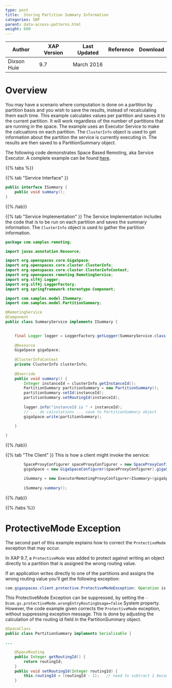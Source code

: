 ```yaml
---
type: post
title:  Storing Partition Summary Information
categories: SBP
parent: data-access-patterns.html
weight: 600
---
```


|Author|XAP Version|Last Updated | Reference | Download |
|------|-----------|-------------|-----------|----------|
| Dixson Huie| 9.7 | March 2016 |    |    |


# Overview
You may have a scenario where computation is done on a partition by partition basis and you wish to save the results, instead of recalculating them each time. This example calculates values per partition and saves it to the current partition. It will work regardless of the number of partitions that are running in the space. The example uses an Executor Service to make the calcuations on each partition. The `ClusterInfo` object is used to get information about the partition the service is currently executing in. The results are then saved to a PartitionSummary object.

The following code demonstrates Space Based Remoting, aka Service Executor. A complete example can be found [here](/attachment_files/sbp/Store-Partition-Summary.zip).

{{% tabs %}}

{{% tab "Service Interface" }}

```java
public interface ISummary {
    public void summary();
}
```

{{% /tab}}

{{% tab "Service Implementation" }}
The Service Implementation includes the code that is to be run on each partition and saves the summary information. The `ClusterInfo` object is used to gather the partition information.

```java
package com.samples.remoting;

import javax.annotation.Resource;

import org.openspaces.core.GigaSpace;
import org.openspaces.core.cluster.ClusterInfo;
import org.openspaces.core.cluster.ClusterInfoContext;
import org.openspaces.remoting.RemotingService;
import org.slf4j.Logger;
import org.slf4j.LoggerFactory;
import org.springframework.stereotype.Component;

import com.samples.model.ISummary;
import com.samples.model.PartitionSummary;

@RemotingService
@Component
public class SummaryService implements ISummary {

    
    final Logger logger = LoggerFactory.getLogger(SummaryService.class);
    
    @Resource
    GigaSpace gigaSpace;
    
    @ClusterInfoContext 
    private ClusterInfo clusterInfo; 
    
    @Override
    public void summary() {
        Integer instanceId = clusterInfo.getInstanceId();
        PartitionSummary partitionSummary = new PartitionSummary();
        partitionSummary.setId(instanceId);
        partitionSummary.setRoutingId(instanceId);
        
        logger.info("instanceId is " + instanceId);
        // ... do calculations ... save to PartitionSummary object
        gigaSpace.write(partitionSummary);
        
    }

}

```
{{% /tab}}

{{% tab "The Client" }}
This is how a client might invoke the service:

```java
        SpaceProxyConfigurer spaceProxyConfigurer = new SpaceProxyConfigurer(spaceName);
        gigaSpace = new GigaSpaceConfigurer(spaceProxyConfigurer).gigaSpace();

        iSummary = new ExecutorRemotingProxyConfigurer<ISummary>(gigaSpace, ISummary.class).broadcast(true).proxy();
        
        iSummary.summary();

```
{{% /tab}}

{{% /tabs %}}

# ProtectiveMode Exception
The second part of this example explains how to correct the `ProtectiveMode` exception that may occur.

In XAP 9.7, a `ProtectiveMode` was added to protect against writing an object directly to a partition that is assigned the wrong routing value.

If an application writes directly to one of the partitions and assigns the wrong routing value you’ll get the following exception:

```java
com.gigaspaces.client.protective.ProtectiveModeException: Operation is rejected - the routing value in the written entry of type 'PartitionSummary' does not match this space partition id. The value within the entry's routing property named 'routingId' is 1 which matches partition id 2 while current partition id is 1...
```

This ProtectiveMode Exception can be suppressed, by setting the `-Dcom.gs.protectiveMode.wrongEntryRoutingUsage=false` System property. However, the code example given corrects the `ProtectiveMode` exception, without suppressing exception message. This is done by adjusting the calculation of the routing id field in the PartitionSummary object.

```java
@SpaceClass
public class PartitionSummary implements Serializable {

...

    @SpaceRouting
    public Integer getRoutingId() {
        return routingId;
    }
    public void setRoutingId(Integer routingId) {
        this.routingId = (routingId - 1);   // need to subtract 1 because objects are routed by routing value.hashCode % num. of partitions + 1
    }
```

